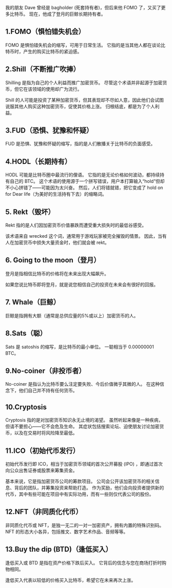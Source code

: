 我的朋友 Dave 曾经是 bagholder (死套持有者)，但后来他 FOMO 了，又买了更多比特币。 现在，他成了登月的巨鲸长期持有者。

## 1.FOMO（惧怕错失机会）
FOMO 是惧怕错失机会的缩写，可用于日常生活。 它指的是当其他人都在谈论比特币时，产生的购买比特币的紧迫感。

## 2.Shill（不断推广吹捧）
Shilling 是指为自己的个人利益而推广加密货币。 尽管这个术语并非起源于加密货币，但它在该领域的使用却广为流行。

Shill 的人可能是投资了某种加密货币，但其表现却不尽如人意，因此他们会试图说服其他人购买这种加密货币，促使其价格上涨。 归根结底，都是为了个人利益。

## 3.FUD（恐惧、犹豫和怀疑）
FUD 是恐惧、犹豫和怀疑的缩写，指的是人们散播关于比特币的负面感受。

## 4.HODL（长期持有）
HODL 可能是比特币圈中最流行的俚语。 它指的是无论价格如何波动，都持续持有自己的 BTC。 这个术语的使用源于一个拼写错误，用户本打算输入“hold”但却不小心拼错了——可能因为太兴奋。 然后，人们将错就错，把它变成了 hold on for Dear life（为美好的生活持有下去）的缩略词。

## 5. Rekt（毁坏）
Rekt 指的是人们因加密货币价值暴跌而遭受重大损失时的最低谷感受。

该术语来自 wrecked 这个词，通常用于游戏玩家被完全摧毁的情景。 因此，当有人在加密货币中损失大量资金时，他们就会被 rekt。

## 6. Going to the moon（登月）
登月是指相信比特币的价格将在未来出现大幅飙升。

如果您说比特币即将登月，就是说您相信自己的投资在未来会有很好的回报。

## 7. Whale（巨鲸）
巨鲸是指拥有大额（通常是总供应量的5%或以上）加密货币的人。

## 8.Sats（聪）
Sats 是 satoshis 的缩写，是比特币的最小单位。 一聪相当于 0.00000001 BTC。

## 9.No-coiner（非投币者）
No-coiner 是指认为比特币要么注定要失败、今后价值微乎其微的人。 在这种信念下，他们自己并不持有任何货币。

## 10.Cryptosis
Cryptosis 指的是对加密货币知识永无止境的渴望。 虽然听起来像是一种疾病，但请不要担心——它不会危及生命。 其症状包括搜索论坛、迫使朋友讨论加密货币，以及在交易时将风险降至最低。

## 11.ICO（初始代币发行）
初始代币发行即 ICO，相当于加密货币领域的首次公开募股 (IPO) ，即通过首次向公众出售证券或股票来筹集资金。

基本来说，它是指加密货币公司的筹款项目。 公司会公开该加密货币的相关信息、背后的团队，并筹集投资来帮助打造。 作为奖励，他们会向投资者提供新的代币，其中有些可能在项目中有实际功用，而有一些则仅代表公司的股份。

## 12.NFT（非同质化代币）
非同质化代币或 NFT，是独一无二的一对一加密资产，拥有内置的特殊识别码。 NFT 的形态大小各异，包括推文、数字艺术作品、音频等等。

## 13.Buy the dip (BTD)（逢低买入）
逢低买入或 BTD 是指在资产价格下跌后买入。 它背后的信念与您在商场打折时购物相同。

逢低买入代表以较低的价格买入比特币，希望它在未来再次上涨。
